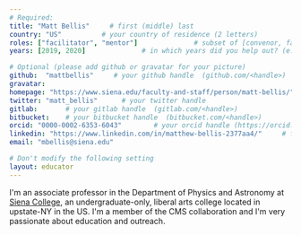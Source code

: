 ```yaml
---
# Required:
title: "Matt Bellis"     # first (middle) last
country: "US"          # your country of residence (2 letters)
roles: ["facilitator", "mentor"]              # subset of [convenor, facilitator, instructor, mentor]
years: [2019, 2020]              # in which years did you help out? (e.g. [2020, 2019])

# Optional (please add github or gravatar for your picture)
github:  "mattbellis"     # your github handle  (github.com/<handle>)
gravatar:
homepage: "https://www.siena.edu/faculty-and-staff/person/matt-bellis/"     # your personal homepage  (full url)
twitter: "matt_bellis"      # your twitter handle 
gitlab:       # your gitlab handle  (gitlab.com/<handle>)
bitbucket:    # your bitbucket handle  (bitbucket.com/<handle>)
orcid: "0000-0002-6353-6043"        # your orcid handle (https://orcid.org/<handle>)
linkedin: "https://www.linkedin.com/in/matthew-bellis-2377aa4/"     # full url (https://linkedin.com/in/your-name-some-hex-code)
email: "mbellis@siena.edu"

# Don't modify the following setting
layout: educator
---
```


<!-- Write something about yourself here (if you want)! 
You can use Markdown syntax to style this page.
-->
I'm an associate professor in the Department of Physics and Astronomy 
at [Siena College](https://www.siena.edu/), an undergraduate-only, liberal arts college
located in upstate-NY in the US. 
I'm a member of the CMS collaboration and I'm very passionate about education
and outreach.
